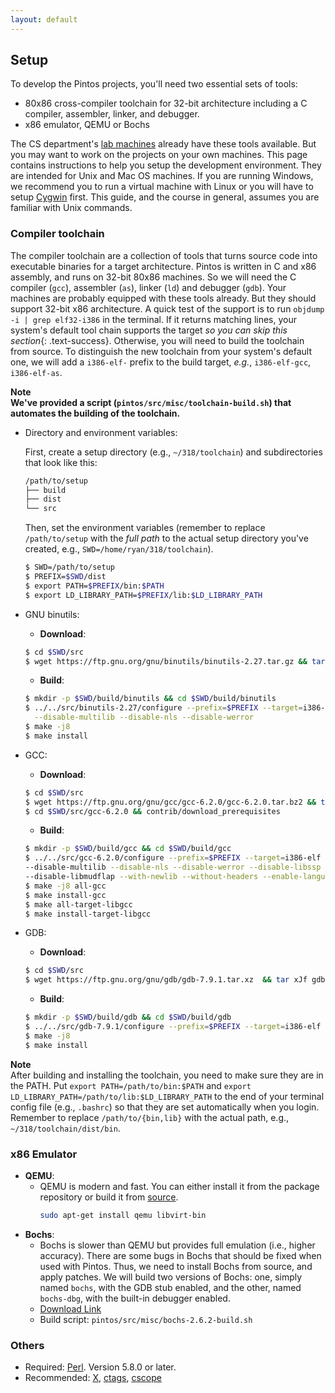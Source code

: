 ```yaml
---
layout: default
---
```


## Setup

To develop the Pintos projects, you'll need two essential sets of tools:
- 80x86 cross-compiler toolchain for 32-bit architecture including a C compiler, 
	assembler, linker, and debugger.
- x86 emulator, QEMU or Bochs

The CS department's [lab machines](https://support.cs.jhu.edu/wiki/Category:Linux_Clients)
already have these tools available. But you may want to work on the projects on
your own machines. This page contains instructions to help you setup the development
environment. They are intended for Unix and Mac OS machines. If you
are running Windows, we recommend you to run a virtual machine with Linux or you will 
have to setup [Cygwin](http://www.cygwin.com) first. This guide, and the course
in general, assumes you are familiar with Unix commands.


### Compiler toolchain

The compiler toolchain are a collection of tools that turns source code into
executable binaries for a target architecture. Pintos is written in C and 
x86 assembly, and runs on 32-bit 80x86 machines. So we will need the C compiler (`gcc`),
assembler (`as`), linker (`ld`) and debugger (`gdb`). Your machines are probably
equipped with these tools already. But they should support 32-bit x86 architecture.
A quick test of the support is to run `objdump -i | grep elf32-i386`
in the terminal. If it returns matching lines, your system's default tool chain 
supports the target *so you can skip this section*{: .text-success}. Otherwise, you will need
to build the toolchain from source. To distinguish the new toolchain from your 
system's default one, we will add a `i386-elf-` prefix to the build target, *e.g.*,
`i386-elf-gcc`, `i386-elf-as`.

<div class="panel panel-info">
<div class="panel-heading">
<b>Note</b>
</div>
<div class="panel-body">
<b>We've provided a script (<code class="highlighter-rouge">pintos/src/misc/toolchain-build.sh</code>) 
that automates the building of the toolchain.</b>
</div>
</div>

* Directory and environment variables:

  First, create a setup directory (e.g., `~/318/toolchain`) and subdirectories that
  look like this:
  ```bash
  /path/to/setup
  ├── build
  ├── dist
  └── src
  ```

  Then, set the environment variables (remember to replace `/path/to/setup` with the 
  *full path* to the actual setup directory you've created, e.g., `SWD=/home/ryan/318/toolchain`).
  ```bash
  $ SWD=/path/to/setup
  $ PREFIX=$SWD/dist
  $ export PATH=$PREFIX/bin:$PATH
  $ export LD_LIBRARY_PATH=$PREFIX/lib:$LD_LIBRARY_PATH
  ```
* GNU binutils:
  - **Download**: 
  ```bash
  $ cd $SWD/src 
  $ wget https://ftp.gnu.org/gnu/binutils/binutils-2.27.tar.gz && tar xzf binutils-2.27.tar.gz
  ```
  - **Build**:
  ```bash
  $ mkdir -p $SWD/build/binutils && cd $SWD/build/binutils
  $ ../../src/binutils-2.27/configure --prefix=$PREFIX --target=i386-elf \
    --disable-multilib --disable-nls --disable-werror
  $ make -j8
  $ make install
  ```

* GCC:  
  - **Download**: 
  ```bash
  $ cd $SWD/src
  $ wget https://ftp.gnu.org/gnu/gcc/gcc-6.2.0/gcc-6.2.0.tar.bz2 && tar xjf gcc-6.2.0.tar.bz2
  $ cd $SWD/src/gcc-6.2.0 && contrib/download_prerequisites
  ```
  - **Build**:
  ```bash
  $ mkdir -p $SWD/build/gcc && cd $SWD/build/gcc
  $ ../../src/gcc-6.2.0/configure --prefix=$PREFIX --target=i386-elf \
  --disable-multilib --disable-nls --disable-werror --disable-libssp \
  --disable-libmudflap --with-newlib --without-headers --enable-languages=c,c++
  $ make -j8 all-gcc 
  $ make install-gcc
  $ make all-target-libgcc
  $ make install-target-libgcc
  ```

* GDB:
  - **Download**:
  ```bash
  $ cd $SWD/src
  $ wget https://ftp.gnu.org/gnu/gdb/gdb-7.9.1.tar.xz  && tar xJf gdb-7.9.1.tar.xz
  ```
  - **Build**:
  ```bash
  $ mkdir -p $SWD/build/gdb && cd $SWD/build/gdb
  $ ../../src/gdb-7.9.1/configure --prefix=$PREFIX --target=i386-elf --disable-werror
  $ make -j8
  $ make install
  ```

<div class="panel panel-info">
<div class="panel-heading">
<b>Note</b>
</div>
<div class="panel-body">
After building and installing the toolchain, you need to make sure they are in 
the PATH. Put <code class="highlighter-rogue">export PATH=/path/to/bin:$PATH</code> and 
<code class="highlighter-rogue">export LD_LIBRARY_PATH=/path/to/lib:$LD_LIBRARY_PATH</code>
to the end of your terminal config file (e.g., <code class="highlighter-rogue">.bashrc</code>)
so that they are set automatically when you login. Remember to replace 
<code class="highlighter-rogue">/path/to/{bin,lib}</code> with the actual path, 
e.g., <code class="highlighter-rogue">~/318/toolchain/dist/bin</code>.
</div>
</div>

### x86 Emulator

* **QEMU**:
  - QEMU is modern and fast. You can either install it from the package repository or
  build it from [source](https://www.qemu.org/download/).
    ```bash
    sudo apt-get install qemu libvirt-bin
    ```
* **Bochs**:
  - Bochs is slower than QEMU but provides full emulation (i.e., higher accuracy).
    There are some bugs in Bochs that should be fixed when used with Pintos. Thus,
    we need to install Bochs from source, and apply patches. We will build two
    versions of Bochs: one, simply named `bochs`, with the GDB stub enabled, and the
    other, named `bochs-dbg`, with the built-in debugger enabled.
  - [Download Link](https://sourceforge.net/projects/bochs/files/bochs/2.6.2/bochs-2.6.2.tar.gz/download)
  - Build script: `pintos/src/misc/bochs-2.6.2-build.sh`

### Others
* Required: [Perl](http://www.perl.org). Version 5.8.0 or later.
* Recommended: [X](https://www.x.org/wiki), [ctags](http://ctags.sourceforge.net/), [cscope](http://cscope.sourceforge.net/)

